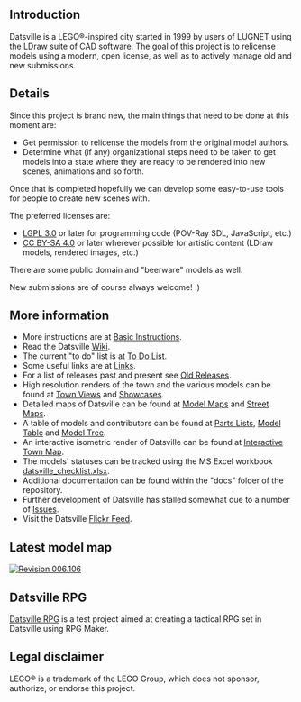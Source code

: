 ## Introduction

Datsville is a LEGO&reg;-inspired city started in 1999 by users of LUGNET using the LDraw suite of CAD software. The goal of this project is to relicense models using a modern, open license, as well as to actively manage old and new submissions.


## Details

Since this project is brand new, the main things that need to be done at this moment are:

* Get permission to relicense the models from the original model authors.
* Determine what (if any) organizational steps need to be taken to get models into a state where they are ready to be rendered into new scenes, animations and so forth.

Once that is completed hopefully we can develop some easy-to-use tools for people to create new scenes with.

The preferred licenses are:

* [LGPL 3.0](https://www.gnu.org/licenses/lgpl-3.0.en.html) or later for programming code (POV-Ray SDL, JavaScript, etc.)
* [CC BY-SA 4.0](https://creativecommons.org/licenses/by-sa/4.0/) or later wherever possible for artistic content (LDraw models, rendered images, etc.)

There are some public domain and "beerware" models as well.

New submissions are of course always welcome! :)


## More information

* More instructions are at [Basic Instructions](https://github.com/mjhorvath/Datsville/wiki/Basic-Instructions).
* Read the Datsville [Wiki](https://github.com/mjhorvath/Datsville/wiki).
* The current "to do" list is at [To Do List](https://github.com/mjhorvath/Datsville/wiki/To-Do-List).
* Some useful links are at [Links](https://github.com/mjhorvath/Datsville/wiki/Links).
* For a list of releases past and present see [Old Releases](https://github.com/mjhorvath/Datsville/wiki/Old-Releases).
* High resolution renders of the town and the various models can be found at [Town Views](https://mjhorvath.github.io/Datsville/docs/town-views/town-views.html) and [Showcases](https://mjhorvath.github.io/Datsville/docs/showcases/showcases.html).
* Detailed maps of Datsville can be found at [Model Maps](https://mjhorvath.github.io/Datsville/docs/model-maps/model-maps.html) and [Street Maps](https://mjhorvath.github.io/Datsville/docs/street-maps/street-maps.html).
* A table of models and contributors can be found at [Parts Lists](https://mjhorvath.github.io/Datsville/docs/parts-lists/parts-lists.html), [Model Table](https://mjhorvath.github.io/Datsville/docs/model-table/model-table.html) and [Model Tree](https://mjhorvath.github.io/Datsville/docs/model-tree/model-tree.html).
* An interactive isometric render of Datsville can be found at [Interactive Town Map](https://mjhorvath.github.io/Datsville/docs/interactive-town-map/interactive-town-map.html).
* The models' statuses can be tracked using the MS Excel workbook [datsville_checklist.xlsx](https://mjhorvath.github.io/Datsville/docs/miscellaneous/datsville_notes_checklist.xlsx).
* Additional documentation can be found within the "docs" folder of the repository.
* Further development of Datsville has stalled somewhat due to a number of [Issues](https://github.com/mjhorvath/Datsville/wiki/Issues).
* Visit the Datsville [Flickr Feed](https://www.flickr.com/groups/datsville/).

## Latest model map

[![Revision 006.106](https://mjhorvath.github.io/Datsville/docs/model-maps/datsville_rev006.106_modelmap.small.png)](https://mjhorvath.github.io/Datsville/docs/model-maps/datsville_rev006.106_modelmap.large.png)

## Datsville RPG

[Datsville RPG](https://github.com/mjhorvath/Datsville-RPG) is a test project aimed at creating a tactical RPG set in Datsville using RPG Maker.


## Legal disclaimer

LEGO&reg; is a trademark of the LEGO Group, which does not sponsor, authorize, or endorse this project.
